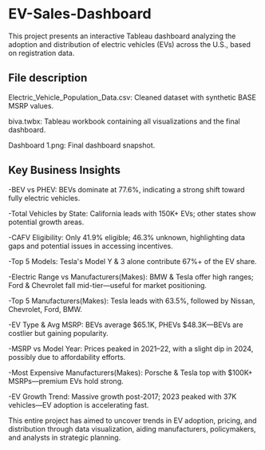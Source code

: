 # EV-Sales-Dashboard

This project presents an interactive Tableau dashboard analyzing the adoption and distribution of electric vehicles (EVs) across the U.S., based on registration data.

## File description

Electric_Vehicle_Population_Data.csv: Cleaned dataset with synthetic BASE MSRP values.

biva.twbx: Tableau workbook containing all visualizations and the final dashboard.

Dashboard 1.png: Final dashboard snapshot.

## Key Business Insights

-BEV vs PHEV:
BEVs dominate at 77.6%, indicating a strong shift toward fully electric vehicles.

-Total Vehicles by State:
California leads with 150K+ EVs; other states show potential growth areas.

-CAFV Eligibility:
Only 41.9% eligible; 46.3% unknown, highlighting data gaps and potential issues in accessing incentives.

-Top 5 Models:
Tesla's Model Y & 3 alone contribute 67%+ of the EV share.

-Electric Range vs Manufacturers(Makes):
BMW & Tesla offer high ranges; Ford & Chevrolet fall mid-tier—useful for market positioning.

-Top 5 Manufacturers(Makes):
Tesla leads with 63.5%, followed by Nissan, Chevrolet, Ford, BMW.

-EV Type & Avg MSRP:
BEVs average $65.1K, PHEVs $48.3K—BEVs are costlier but gaining popularity.

-MSRP vs Model Year:
Prices peaked in 2021–22, with a slight dip in 2024, possibly due to affordability efforts.

-Most Expensive Manufacturers(Makes):
Porsche & Tesla top with $100K+ MSRPs—premium EVs hold strong.

-EV Growth Trend:
Massive growth post-2017; 2023 peaked with 37K vehicles—EV adoption is accelerating fast.



This entire project has aimed to uncover trends in EV adoption, pricing, and distribution through data visualization, aiding manufacturers, policymakers, and analysts in strategic planning.
